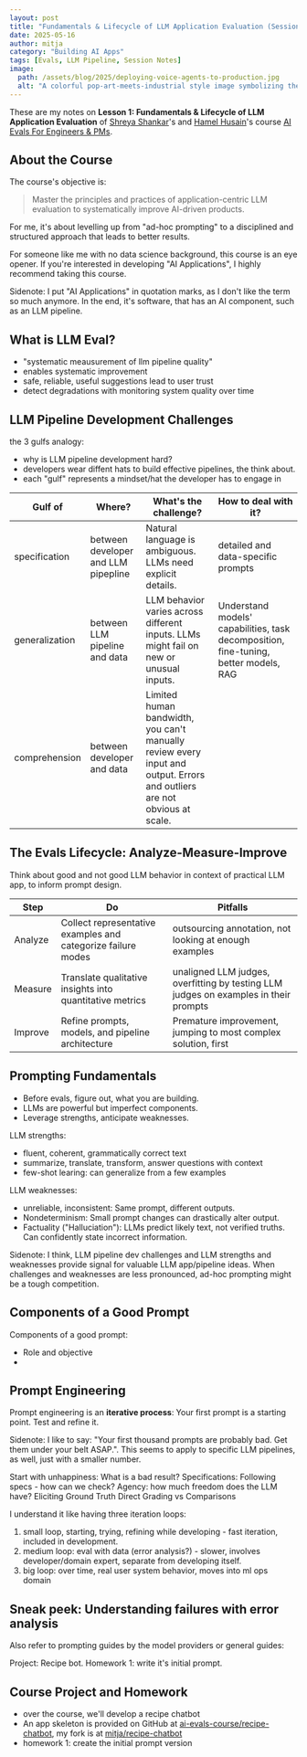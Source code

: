 ```yaml
---
layout: post
title: "Fundamentals & Lifecycle of LLM Application Evaluation (Session Notes)"
date: 2025-05-16
author: mitja
category: "Building AI Apps"
tags: [Evals, LLM Pipeline, Session Notes]
image:
  path: /assets/blog/2025/deploying-voice-agents-to-production.jpg
  alt: "A colorful pop-art-meets-industrial style image symbolizing the idea of evals for voice agents. It shows a speech bubble with a diagram and a checkmark top left, a mockup of an app bottom left, and a humanoid bot with a headset at the right side with industrial skylines in the background. AI generated with GPT-4o."
---
```


These are my notes on **Lesson 1: Fundamentals & Lifecycle of LLM Application Evaluation** of [Shreya Shankar](https://www.sh-reya.com)'s and [Hamel Husain](https://www.hamel.dev/)'s course [AI Evals For Engineers & PMs](https://maven.com/parlance-labs/evals/). 

## About the Course

The course's objective is:

> Master the principles and practices of application-centric LLM evaluation to systematically improve AI-driven products. 

For me, it's about levelling up from "ad-hoc prompting" to a disciplined and structured approach that leads to better results.

For someone like me with no data science background, this course is an eye opener. If you're interested in developing "AI Applications", I highly recommend taking this course.

Sidenote: I put "AI Applications" in quotation marks, as I don't like the term so much anymore. In the end, it's software, that has an AI component, such as an LLM pipeline.

## What is LLM Eval?

- "systematic meausurement of llm pipeline quality"
- enables systematic improvement
- safe, reliable, useful suggestions lead to user trust
- detect degradations with monitoring system quality over time

## LLM Pipeline Development Challenges 

the 3 gulfs analogy:

- why is LLM pipeline development hard?
- developers wear diffent hats to build effective pipelines, the think about.
- each "gulf" represents a mindset/hat the developer has to engage in

|Gulf of|Where?|What's the challenge?|How to deal with it?|
|--|--|--|--|
|specification|between developer and LLM pipepline|Natural language is ambiguous. LLMs need explicit details.|detailed and data-specific prompts|
|generalization|between LLM pipeline and data|LLM behavior varies across different inputs. LLMs might fail on new or unusual inputs.|Understand models' capabilities, task decomposition, fine-tuning, better models, RAG|
|comprehension|between developer and data|Limited human bandwidth, you can't manually review every input and output. Errors and outliers are not obvious at scale.||

## The Evals Lifecycle: Analyze-Measure-Improve

Think about good and not good LLM behavior in context of practical LLM app, to inform prompt design.

|Step|Do|Pitfalls|
|--|--|--|
|Analyze|Collect representative examples and categorize failure modes|outsourcing annotation, not looking at enough examples|
|Measure|Translate qualitative insights into quantitative metrics|unaligned LLM judges, overfitting by testing LLM judges on examples in their prompts|
|Improve|Refine prompts, models, and pipeline architecture|Premature improvement, jumping to most complex solution, first|

## Prompting Fundamentals

- Before evals, figure out, what you are building.
- LLMs are powerful but imperfect components. 
- Leverage strengths, anticipate weaknesses.

LLM strengths:

- fluent, coherent, grammatically correct text
- summarize, translate, transform, answer questions with context
- few-shot learing: can generalize from a few examples

LLM weaknesses:

- unreliable, inconsistent: Same prompt, different outputs.
- Nondeterminism: Small prompt changes can drastically alter output.
- Factuality ("Halluciation"): LLMs predict likely text, not verified truths. Can confidently state incorrect information.

Sidenote: I think, LLM pipeline dev challenges and LLM strengths and weaknesses provide signal for valuable LLM app/pipeline ideas. When challenges and weaknesses are less pronounced, ad-hoc prompting might be a tough competition.

## Components of a Good Prompt

Components of a good prompt:

- Role and objective
- 

## Prompt Engineering

Prompt engineering is an **iterative process**: Your first prompt is a starting point. Test and refine it.

Sidenote: I like to say: "Your first thousand prompts are probably bad. Get them under your belt ASAP.". This seems to apply to specific LLM pipelines, as well, just with a smaller number.


Start with unhappiness: What is a bad result?
Specifications: 
Following specs - how can we check?
Agency: how much freedom does the LLM have?
Eliciting Ground Truth
Direct Grading vs Comparisons

I understand it like having three iteration loops:

1) small loop, starting, trying, refining while developing - fast iteration, included in development.
2) medium loop: eval with data (error analysis?) - slower, involves developer/domain expert, separate from developing itself.
3) big loop: over time, real user system behavior, moves into ml ops domain

## Sneak peek: Understanding failures with error analysis

Also refer to prompting guides by the model providers or general guides:

Project: Recipe bot. Homework 1: write it's initial prompt.

## Course Project and Homework

- over the course, we'll develop a recipe chatbot
- An app skeleton is provided on GitHub at [ai-evals-course/recipe-chatbot](https://github.com/ai-evals-course/recipe-chatbot), my fork is at [mitja/recipe-chatbot](https://github.com/mitja/recipe-chatbot)
- homework 1: create the initial prompt version
